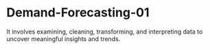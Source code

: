 # Demand-Forecasting-01
It  involves examining, cleaning, transforming, and interpreting data to uncover meaningful insights and trends. 
